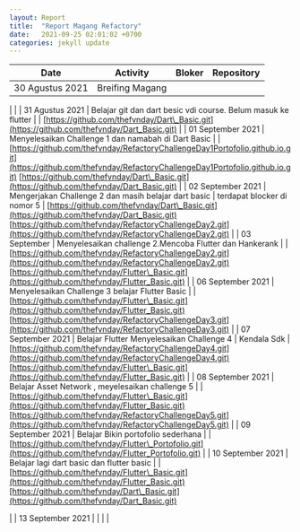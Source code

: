 ```yaml
---
layout: Report
title:  "Report Magang Refactory"
date:   2021-09-25 02:01:02 +0700
categories: jekyll update
---
```


| Date | Activity | Bloker | Repository |
| --- | --- | --- | --- |
| 30 Agustus 2021 | Breifing Magang |
 |
 |
| 31 Agustus 2021 | Belajar git dan dart besic vdi course. Belum masuk ke flutter |
 | [https://github.com/thefvnday/Dart\_Basic.git](https://github.com/thefvnday/Dart_Basic.git)
 |
| 01 September 2021 | Menyelesaikan Challenge 1 dan namabah di Dart Basic |
 | [https://github.com/thefvnday/RefactoryChallengeDay1Portofolio.github.io.git](https://github.com/thefvnday/RefactoryChallengeDay1Portofolio.github.io.git)
[https://github.com/thefvnday/Dart\_Basic.git](https://github.com/thefvnday/Dart_Basic.git)
 |
| 02 September 2021 | Mengerjakan Challenge 2 dan masih belajar dart basic | terdapat blocker di nomor 5 |
[https://github.com/thefvnday/Dart\_Basic.git](https://github.com/thefvnday/Dart_Basic.git)
[https://github.com/thefvnday/RefactoryChallengeDay2.git](https://github.com/thefvnday/RefactoryChallengeDay2.git)
 |
| 03 September | Menyelesaikan challenge 2.Mencoba Flutter dan Hankerank |
 | [https://github.com/thefvnday/RefactoryChallengeDay2.git](https://github.com/thefvnday/RefactoryChallengeDay2.git)
[https://github.com/thefvnday/Flutter\_Basic.git](https://github.com/thefvnday/Flutter_Basic.git)
 |
| 06 September 2021 | Menyelesaikan Challenge 3 belajar Flutter Basic |
 | [https://github.com/thefvnday/Flutter\_Basic.git](https://github.com/thefvnday/Flutter_Basic.git)
[https://github.com/thefvnday/RefactoryChallengeDay3.git](https://github.com/thefvnday/RefactoryChallengeDay3.git)
 |
| 07 September 2021 | Belajar Flutter Menyelesaikan Challenge 4 | Kendala Sdk | [https://github.com/thefvnday/RefactoryChallengeDay4.git](https://github.com/thefvnday/RefactoryChallengeDay4.git)
[https://github.com/thefvnday/Flutter\_Basic.git](https://github.com/thefvnday/Flutter_Basic.git)
 |
| 08 September 2021 | Belajar Asset Network , meyelesaikan challenge 5 |
 | [https://github.com/thefvnday/Flutter\_Basic.git](https://github.com/thefvnday/Flutter_Basic.git)
[https://github.com/thefvnday/RefactoryChallengeDay5.git](https://github.com/thefvnday/RefactoryChallengeDay5.git)
 |
| 09 September 2021 | Belajar Bikin portofolio sederhana |
 | [https://github.com/thefvnday/Flutter\_Portofolio.git](https://github.com/thefvnday/Flutter_Portofolio.git)
 |
| 10 September 2021 | Belajar lagi dart basic dan flutter basic |
 | [https://github.com/thefvnday/Flutter\_Basic.git](https://github.com/thefvnday/Flutter_Basic.git)[https://github.com/thefvnday/Dart\_Basic.git](https://github.com/thefvnday/Dart_Basic.git)

 |
| 13 September 2021 |
 |
 |
 |